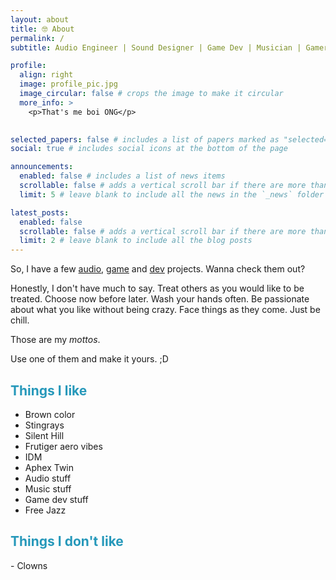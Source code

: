 ```yaml
---
layout: about
title: 🤓 About
permalink: /
subtitle: Audio Engineer | Sound Designer | Game Dev | Musician | Gamer | Internaut 

profile:
  align: right
  image: profile_pic.jpg
  image_circular: false # crops the image to make it circular
  more_info: >
    <p>That's me boi ONG</p>
  

selected_papers: false # includes a list of papers marked as "selected={true}"
social: true # includes social icons at the bottom of the page

announcements:
  enabled: false # includes a list of news items
  scrollable: false # adds a vertical scroll bar if there are more than 3 news items
  limit: 5 # leave blank to include all the news in the `_news` folder

latest_posts:
  enabled: false
  scrollable: false # adds a vertical scroll bar if there are more than 3 new posts items
  limit: 2 # leave blank to include all the blog posts
---
```


So, I have a few [audio](audio-projects), [game](game-projects) and [dev](dev-projects) projects. Wanna check them out?

Honestly, I don't have much to say. Treat others as you would like to be treated. Choose now before later. Wash your hands often. Be passionate about what you like without being crazy. Face things as they come. Just be chill.

Those are my _mottos_.  

Use one of them and make it yours. ;D 


<h2 style="color: #2698ba;"> Things I like </h2>

 - Brown color
 - Stingrays
 - Silent Hill
 - Frutiger aero vibes
 - IDM
 - Aphex Twin
 - Audio stuff
 - Music stuff
 - Game dev stuff
 - Free Jazz

<h2 style="color: #2698ba;"> Things I don't like </h2>
 - Clowns


<!--- Tell the world about yourself. Link to your favorite [subreddit](http://reddit.com). You can put a picture in, too. The code is already in, just name your picture `prof_pic.jpg` and put it in the `img/` folder.

Put your address / P.O. box / other info right below your picture. You can also disable any of these elements by editing `profile` property of the YAML header of your `_pages/about.md`. Edit `_bibliography/papers.bib` and Jekyll will render your [publications page](/al-folio/publications/) automatically.

Link to your social media connections, too. This theme is set up to use [Font Awesome icons](https://fontawesome.com/) and [Academicons](https://jpswalsh.github.io/academicons/), like the ones below. Add your Facebook, Twitter, LinkedIn, Google Scholar, or just disable all of them. -->